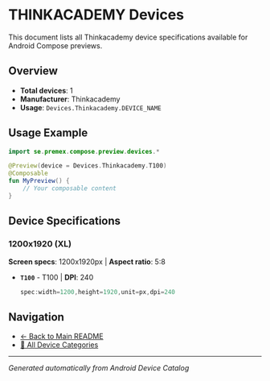 # THINKACADEMY Devices

This document lists all Thinkacademy device specifications available for Android Compose previews.

## Overview

- **Total devices**: 1
- **Manufacturer**: Thinkacademy
- **Usage**: `Devices.Thinkacademy.DEVICE_NAME`

## Usage Example

```kotlin
import se.premex.compose.preview.devices.*

@Preview(device = Devices.Thinkacademy.T100)
@Composable
fun MyPreview() {
    // Your composable content
}
```

## Device Specifications

### 1200x1920 (XL)

**Screen specs**: 1200x1920px | **Aspect ratio**: 5:8

- **`T100`** - T100 | **DPI**: 240
  ```kotlin
  spec:width=1200,height=1920,unit=px,dpi=240
  ```

## Navigation

- [← Back to Main README](../../README.md)
- [📱 All Device Categories](../README.md)

---
*Generated automatically from Android Device Catalog*
